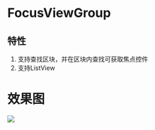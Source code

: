 # FocusViewGroup
## 特性

1. 支持查找区块，并在区块内查找可获取焦点控件
2. 支持ListView

# 效果图
![](https://www.github.com/wslaimin/blog/raw/master/pics/FocusViewGroup.gif)
